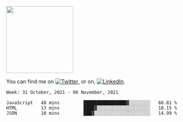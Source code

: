 <!-- ![visitors](https://visitor-badge.glitch.me/badge?page_id=page.id) -->

<img height="180em" src="https://github-readme-stats.vercel.app/api?username=alihernandez&show_icons=true&hide_border=true&&count_private=true&include_all_commits=true" />

<!-- Actual text -->

You can find me on [![Twitter][1.2]][1], or on, [![LinkedIn][2.2]][2].

<!-- Icons -->

[1.2]: http://i.imgur.com/wWzX9uB.png (twitter icon without padding)
[2.2]: https://raw.githubusercontent.com/MartinHeinz/MartinHeinz/master/linkedin-3-16.png (LinkedIn icon without padding)

<!-- Links to your social media accounts -->

[1]: https://twitter.com/phantomramen
[2]: https://www.linkedin.com/in/ali-hernandez-96b1b71a9/

<!--START_SECTION:waka-->
```text
Week: 31 October, 2021 - 06 November, 2021

JavaScript   48 mins         ████████████████▓░░░░░░░░   66.81 % 
HTML         13 mins         ████▓░░░░░░░░░░░░░░░░░░░░   18.15 % 
JSON         10 mins         ███▓░░░░░░░░░░░░░░░░░░░░░   14.99 % 
```
<!--END_SECTION:waka-->

